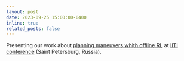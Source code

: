 ```yaml
---
layout: post
date: 2023-09-25 15:00:00-0400
inline: true
related_posts: false
---
```


Presenting our work about <a href='https://link.springer.com/chapter/10.1007/978-3-031-43789-2_6'>planning maneuvers whith offline RL</a> at <a href='https://iiti.rgups.ru/en/archive/2023/'>IITI conference</a> (Saint Petersburg, Russia).
